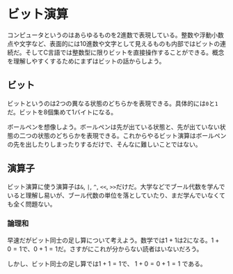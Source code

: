 # ビット演算

コンピュータというのはあらゆるものを2進数で表現している。整数や浮動小数点や文字など、表面的には10進数や文字として見えるものも内部ではビットの連続だ。そしてC言語では整数型に限りビットを直接操作することができる。概念を理解しやすくするためにまずはビットの話からしよう。

## ビット

ビットというのは2つの異なる状態のどちらかを表現できる。具体的には`0`と`1`だ。ビットを8個集めて1バイトになる。

ボールペンを想像しよう。ボールペンは先が出ている状態と、先が出ていない状態の二つの状態のどちらかを表現できる。これからやるビット演算はボールペンの先を出したりしまったりするだけで、そんなに難しいことではない。

## 演算子

ビット演算に使う演算子は`&`, `|`, `^`, `<<`, `>>`だけだ。大学などでブール代数を学んでいると理解し易いが、ブール代数の単位を落としていたり、まだ学んでいなくても全く問題ない。

### 論理和

早速だがビット同士の足し算について考えよう。数学では$1+1$は2になる。$1+0=1$で、$0+1=1$だ。さすがにこれが分からない読者はいないだろう。

しかし、ビット同士の足し算では$1+1=1$で、 $1+0=0+1=1$ である。
